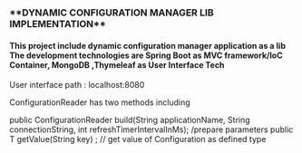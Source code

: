 <h3>**DYNAMIC CONFIGURATION MANAGER LIB IMPLEMENTATION**</h3>


<h4>This project include dynamic configuration manager application as a lib
The development technologies are Spring Boot as MVC framework/IoC Container, MongoDB ,Thymeleaf as User Interface Tech</h4>

User interface path : localhost:8080

ConfigurationReader has two methods including

public ConfigurationReader build(String applicationName, String connectionString, int refreshTimerIntervalInMs);  /prepare parameters 
public <T> T getValue(String key) ;  // get value of Configuration as  defined type


